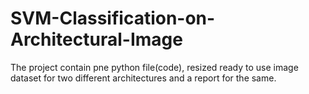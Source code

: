 # SVM-Classification-on-Architectural-Image
The project contain pne python file(code), resized ready to use image dataset for two different architectures and a report for the same.
